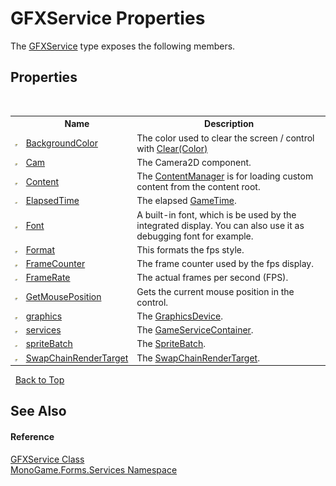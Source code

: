 # GFXService Properties
 

The <a href="843019aa-13ba-6e12-701f-4f88fdd1092a">GFXService</a> type exposes the following members.


## Properties
&nbsp;<table><tr><th></th><th>Name</th><th>Description</th></tr><tr><td>![Public property](media/pubproperty.gif "Public property")</td><td><a href="b7e4a968-30f9-4a35-4057-d798b9f51d17">BackgroundColor</a></td><td>
The color used to clear the screen / control with <a href="http://msdn2.microsoft.com/en-us/library/ff433733" target="_blank">Clear(Color)</a></td></tr><tr><td>![Public property](media/pubproperty.gif "Public property")</td><td><a href="beedf02f-80fb-75e8-86a1-5a11cec21897">Cam</a></td><td>
The Camera2D component.</td></tr><tr><td>![Public property](media/pubproperty.gif "Public property")</td><td><a href="ed80423c-b251-24a6-d9a2-4ad1ec530b2d">Content</a></td><td>
The <a href="http://msdn2.microsoft.com/en-us/library/bb195436" target="_blank">ContentManager</a> is for loading custom content from the content root.</td></tr><tr><td>![Public property](media/pubproperty.gif "Public property")</td><td><a href="6ebf50ae-ba43-edb1-a73d-ed7460f02047">ElapsedTime</a></td><td>
The elapsed <a href="http://msdn2.microsoft.com/en-us/library/bb197031" target="_blank">GameTime</a>.</td></tr><tr><td>![Public property](media/pubproperty.gif "Public property")</td><td><a href="83111b74-7514-51ec-9bd9-b865afe930b4">Font</a></td><td>
A built-in font, which is be used by the integrated display. You can also use it as debugging font for example.</td></tr><tr><td>![Public property](media/pubproperty.gif "Public property")</td><td><a href="ce3a6607-b7e7-0e4a-bcb4-1afe79cdde82">Format</a></td><td>
This formats the fps style.</td></tr><tr><td>![Public property](media/pubproperty.gif "Public property")</td><td><a href="0730b07a-99fb-c7b4-2603-cb0bc175af0a">FrameCounter</a></td><td>
The frame counter used by the fps display.</td></tr><tr><td>![Public property](media/pubproperty.gif "Public property")</td><td><a href="321787b7-1159-99dc-dc9d-fc8f94aaaa8a">FrameRate</a></td><td>
The actual frames per second (FPS).</td></tr><tr><td>![Public property](media/pubproperty.gif "Public property")</td><td><a href="2611d2b2-5fb0-0ed7-84c8-a99b6ebd377f">GetMousePosition</a></td><td>
Gets the current mouse position in the control.</td></tr><tr><td>![Public property](media/pubproperty.gif "Public property")</td><td><a href="f6c73904-cf49-3e0c-0d50-751f99f6e957">graphics</a></td><td>
The <a href="http://msdn2.microsoft.com/en-us/library/bb197329" target="_blank">GraphicsDevice</a>.</td></tr><tr><td>![Public property](media/pubproperty.gif "Public property")</td><td><a href="171c9e6b-91b8-1205-a370-db9daeed85e4">services</a></td><td>
The <a href="http://msdn2.microsoft.com/en-us/library/bb197028" target="_blank">GameServiceContainer</a>.</td></tr><tr><td>![Public property](media/pubproperty.gif "Public property")</td><td><a href="6b508b95-602e-e2ca-a9ec-18344e232893">spriteBatch</a></td><td>
The <a href="http://msdn2.microsoft.com/en-us/library/bb199034" target="_blank">SpriteBatch</a>.</td></tr><tr><td>![Public property](media/pubproperty.gif "Public property")</td><td><a href="ab51da12-54af-622f-537e-658c745fa339">SwapChainRenderTarget</a></td><td>
The <a href="ab51da12-54af-622f-537e-658c745fa339">SwapChainRenderTarget</a>.</td></tr></table>&nbsp;
<a href="#gfxservice-properties">Back to Top</a>

## See Also


#### Reference
<a href="843019aa-13ba-6e12-701f-4f88fdd1092a">GFXService Class</a><br /><a href="0e732159-5c83-72a0-ba31-6e6659d34a21">MonoGame.Forms.Services Namespace</a><br />
